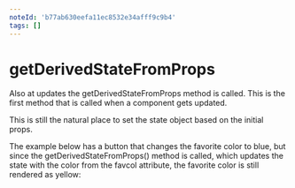 ```yaml
---
noteId: 'b77ab630eefa11ec8532e34afff9c9b4'
tags: []
---
```


# getDerivedStateFromProps

Also at updates the getDerivedStateFromProps method is called. This is the first method that is called when a component gets updated.

This is still the natural place to set the state object based on the initial props.

The example below has a button that changes the favorite color to blue, but since the getDerivedStateFromProps() method is called, which updates the state with the color from the favcol attribute, the favorite color is still rendered as yellow:
